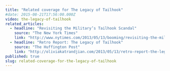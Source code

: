 ```yaml
---
title: "Related coverage for The Legacy of Tailhook"
#date: 2015-08-21T17:56:00.000Z
video: the-legacy-of-tailhook
related_articles:
  - headline: "Revisiting the Military’s Tailhook Scandal"
    source: "The New York Times"
    link: "http://www.nytimes.com/2013/05/13/booming/revisiting-the-militarys-tailhook-scandal-video.html?ref=booming"
  - headline: "Retro Report: The Legacy of Tailhook"
    source: "The Huffington Post"
    link: "http://oliviakatrandjian.com/2013/05/13/retro-report-the-legacy-of-tailhook/"
published: true
slug: related-coverage-for-the-legacy-of-tailhook
---
```


